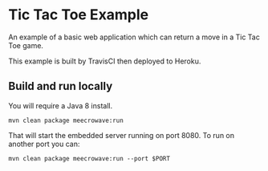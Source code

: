 # Tic Tac Toe Example

An example of a basic web application which can return a move in a Tic Tac Toe game.

This example is built by TravisCI then deployed to Heroku.

## Build and run locally

You will require a Java 8 install.

`mvn clean package meecrowave:run`

That will start the embedded server running on port 8080. To run on another port you can:

`mvn clean package meecrowave:run --port $PORT`
